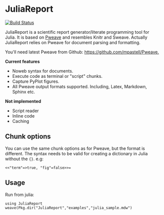 # JuliaReport

[![Build Status](https://travis-ci.org/mpastell/JuliaReport.jl.svg?branch=master)](https://travis-ci.org/mpastell/JuliaReport.jl)

JuliaReport is a scientific report generator/literate programming tool
for Julia. It is based on [Pweave](http://mpastell.com/pweave) and
resembles Knitr and Sweave. Actually JuliaReport relies on Pweave for
document parsing and formatting.

You'll need latest Pweave from Github: <https://github.com/mpastell/Pweave.>

**Current features**

* Noweb syntax for documents.
* Execute code as terminal or "script" chunks.
* Capture PyPlot figures.
* All Pweave output formats supported. Including, Latex, Markdown, Sphinx etc.

**Not implemented**

* Script reader
* Inline code
* Caching

## Chunk options

You can use the same chunk options as for Pweave, but the format is different.
The syntax needs to be valid for creating a dictionary in Julia
without the `{}`. e.g:

    <<"term"=>true, "fig"=false>>=


## Usage

Run from julia:

    using JuliaReport
    weave(Pkg.dir("JuliaReport","examples","julia_sample.mdw")

